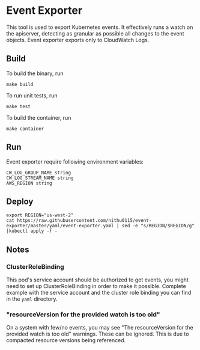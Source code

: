 # Event Exporter

This tool is used to export Kubernetes events. It effectively runs a watch on
the apiserver, detecting as granular as possible all changes to the event
objects. Event exporter exports only to CloudWatch Logs.

## Build

To build the binary, run

```shell
make build
```

To run unit tests, run

```shell
make test
```

To build the container, run

```shell
make container
```

## Run

Event exporter require following environment variables:

```
CW_LOG_GROUP_NAME string
CW_LOG_STREAM_NAME string 
AWS_REGION string
```

## Deploy

```
export REGION="us-west-2"
cat https://raw.githubusercontent.com/nithu0115/event-exporter/master/yaml/event-exporter.yaml | sed -e "s/REGION/$REGION/g" |kubectl apply -f -
```

## Notes
### ClusterRoleBinding
This pod's service account should be authorized to get events, you
might need to set up ClusterRoleBinding in order to make it possible. Complete
example with the service account and the cluster role binding you can find in
the `yaml` directory.

### "resourceVersion for the provided watch is too old"
On a system with few/no events, you may see "The resourceVersion for the provided
watch is too old" warnings. These can be ignored. This is due to compacted resource
versions being referenced.